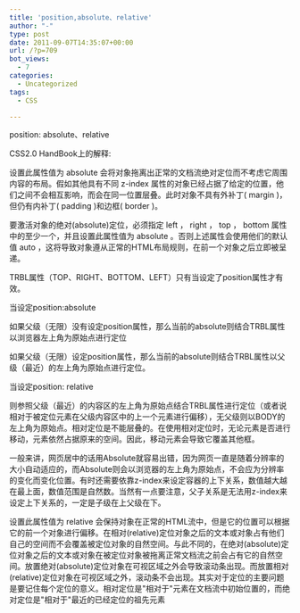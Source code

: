 ```yaml
---
title: 'position,absolute、relative'
author: "-"
type: post
date: 2011-09-07T14:35:07+00:00
url: /?p=709
bot_views:
  - 7
categories:
  - Uncategorized
tags:
  - CSS

---
```

position: absolute、relative
  
CSS2.0 HandBook上的解释: 
  
设置此属性值为 absolute 会将对象拖离出正常的文档流绝对定位而不考虑它周围内容的布局。假如其他具有不同 z-index 属性的对象已经占据了给定的位置，他们之间不会相互影响，而会在同一位置层叠。此时对象不具有外补丁( margin )，但仍有内补丁( padding )和边框( border )。
  
要激活对象的绝对(absolute)定位，必须指定 left ， right ， top ， bottom 属性中的至少一个，并且设置此属性值为 absolute 。否则上述属性会使用他们的默认值 auto ，这将导致对象遵从正常的HTML布局规则，在前一个对象之后立即被呈递。

TRBL属性（TOP、RIGHT、BOTTOM、LEFT）只有当设定了position属性才有效。
  
当设定position:absolute
  
如果父级（无限）没有设定position属性，那么当前的absolute则结合TRBL属性以浏览器左上角为原始点进行定位
  
如果父级（无限）设定position属性，那么当前的absolute则结合TRBL属性以父级（最近）的左上角为原始点进行定位。

当设定position: relative
  
则参照父级（最近）的内容区的左上角为原始点结合TRBL属性进行定位（或者说相对于被定位元素在父级内容区中的上一个元素进行偏移），无父级则以BODY的左上角为原始点。相对定位是不能层叠的。在使用相对定位时，无论元素是否进行移动，元素依然占据原来的空间。因此，移动元素会导致它覆盖其他框。

一般来讲，网页居中的话用Absolute就容易出错，因为网页一直是随着分辨率的大小自动适应的，而Absolute则会以浏览器的左上角为原始点，不会应为分辨率的变化而变化位置。有时还需要依靠z-index来设定容器的上下关系，数值越大越在最上面，数值范围是自然数。当然有一点要注意，父子关系是无法用z-index来设定上下关系的，一定是子级在上父级在下。

设置此属性值为 relative 会保持对象在正常的HTML流中，但是它的位置可以根据它的前一个对象进行偏移。在相对(relative)定位对象之后的文本或对象占有他们自己的空间而不会覆盖被定位对象的自然空间。与此不同的，在绝对(absolute)定位对象之后的文本或对象在被定位对象被拖离正常文档流之前会占有它的自然空间。放置绝对(absolute)定位对象在可视区域之外会导致滚动条出现。而放置相对(relative)定位对象在可视区域之外，滚动条不会出现。其实对于定位的主要问题是要记住每个定位的意义。相对定位是"相对于"元素在文档流中初始位置的，而绝对定位是"相对于"最近的已经定位的祖先元素